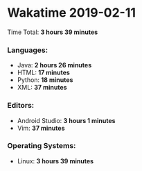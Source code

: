 # Wakatime 2019-02-11

Time Total: **3 hours 39 minutes**

### Languages:
- Java: **2 hours 26 minutes** 
- HTML: **17 minutes** 
- Python: **18 minutes** 
- XML: **37 minutes** 

### Editors:
- Android Studio: **3 hours 1 minutes** 
- Vim: **37 minutes** 

### Operating Systems:
- Linux: **3 hours 39 minutes** 

